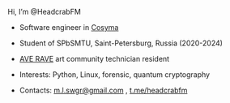 Hi, I’m @HeadcrabFM
- Software engineer in [Cosyma](https://en.cosyma.pro)
- Student of SPbSMTU, Saint-Petersburg, Russia (2020-2024)
- [AVE RAVE](https://t.me/AveRaveSpace) art community technician resident
- Interests: Python, Linux, forensic, quantum cryptography 

- Contacts: m.l.swgr@gmail.com , [t.me/headcrabfm](https://t.me/headcrabfm)

<!---
HeadcrabFM/HeadcrabFM is a ✨ special ✨ repository because its `README.md` (this file) appears on your GitHub profile.
You can click the Preview link to take a look at your changes.
--->
